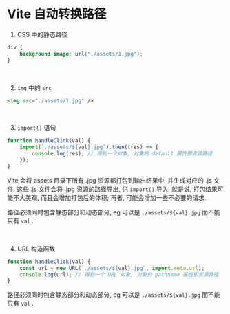 # Vite 自动转换路径

1.  CSS 中的静态路径

```css
div {
    background-image: url("./assets/1.jpg");
}
```

<br>

2.  `img` 中的 `src`

```html
<img src="./assets/1.jpg" />
```

<br>

3.  `import()` 语句

```js
function handleClick(val) {
    import(`./assets/${val}.jpg`).then((res) => {
        console.log(res); // 得到一个对象, 对象的 default 属性即资源路径
    });
}
```

Vite 会将 assets 目录下所有 .jpg 资源都打包到输出结果中, 并生成对应的 .js 文件. 这些 .js 文件会将 .jpg 资源的路径导出, 供 `import()` 导入. 就是说, 打包结果可能不大美观, 而且会增加打包后的体积; 再者, 可能会增加一些不必要的请求.

路径必须同时包含静态部分和动态部分, eg 可以是 `./assets/${val}.jpg` 而不能只有 `val` .

<br>

4.  URL 构造函数

```js
function handleClick(val) {
    const url = new URL(`./assets/${val}.jpg`, import.meta.url);
    console.log(url); // 得到一个 URL 对象, 对象的 pathname 属性即资源路径
}
```

路径必须同时包含静态部分和动态部分, eg 可以是 `./assets/${val}.jpg` 而不能只有 `val` .

<br><br>
